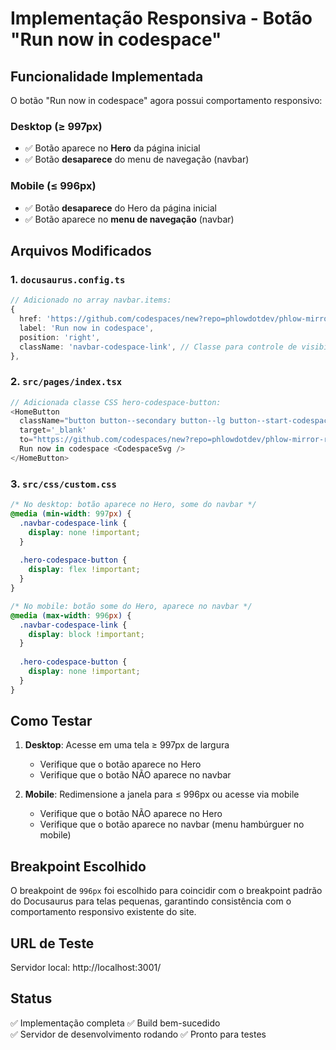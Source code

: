# Implementação Responsiva - Botão "Run now in codespace"

## Funcionalidade Implementada

O botão "Run now in codespace" agora possui comportamento responsivo:

### Desktop (≥ 997px)
- ✅ Botão aparece no **Hero** da página inicial
- ✅ Botão **desaparece** do menu de navegação (navbar)

### Mobile (≤ 996px)
- ✅ Botão **desaparece** do Hero da página inicial  
- ✅ Botão aparece no **menu de navegação** (navbar)

## Arquivos Modificados

### 1. `docusaurus.config.ts`
```typescript
// Adicionado no array navbar.items:
{
  href: 'https://github.com/codespaces/new?repo=phlowdotdev/phlow-mirror-request',
  label: 'Run now in codespace',
  position: 'right',
  className: 'navbar-codespace-link', // Classe para controle de visibilidade
},
```

### 2. `src/pages/index.tsx`
```typescript
// Adicionada classe CSS hero-codespace-button:
<HomeButton
  className="button button--secondary button--lg button--start-codespace hero-codespace-button"
  target='_blank'
  to="https://github.com/codespaces/new?repo=phlowdotdev/phlow-mirror-request">
  Run now in codespace <CodespaceSvg />
</HomeButton>
```

### 3. `src/css/custom.css`
```css
/* No desktop: botão aparece no Hero, some do navbar */
@media (min-width: 997px) {
  .navbar-codespace-link {
    display: none !important;
  }
  
  .hero-codespace-button {
    display: flex !important;
  }
}

/* No mobile: botão some do Hero, aparece no navbar */
@media (max-width: 996px) {
  .navbar-codespace-link {
    display: block !important;
  }
  
  .hero-codespace-button {
    display: none !important;
  }
}
```

## Como Testar

1. **Desktop**: Acesse em uma tela ≥ 997px de largura
   - Verifique que o botão aparece no Hero
   - Verifique que o botão NÃO aparece no navbar

2. **Mobile**: Redimensione a janela para ≤ 996px ou acesse via mobile
   - Verifique que o botão NÃO aparece no Hero
   - Verifique que o botão aparece no navbar (menu hambúrguer no mobile)

## Breakpoint Escolhido

O breakpoint de `996px` foi escolhido para coincidir com o breakpoint padrão do Docusaurus para telas pequenas, garantindo consistência com o comportamento responsivo existente do site.

## URL de Teste

Servidor local: http://localhost:3001/

## Status

✅ Implementação completa
✅ Build bem-sucedido  
✅ Servidor de desenvolvimento rodando
✅ Pronto para testes

